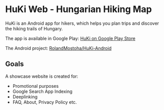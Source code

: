 # HuKi Web - Hungarian Hiking Map #

HuKi is an Android app for hikers, which helps you plan trips and discover the hiking trails of Hungary.

The app is available in Google Play: [HuKi on Google Play Store](https://play.google.com/store/apps/details?id=hu.mostoha.mobile.android.huki)

The Android project: [RolandMostoha/HuKi-Android](https://github.com/RolandMostoha/HuKi-Android)

## Goals

A showcase website is created for:
- Promotional purposes
- Google Search App Indexing
- Deeplinking
- FAQ, About, Privacy Policy etc. 
